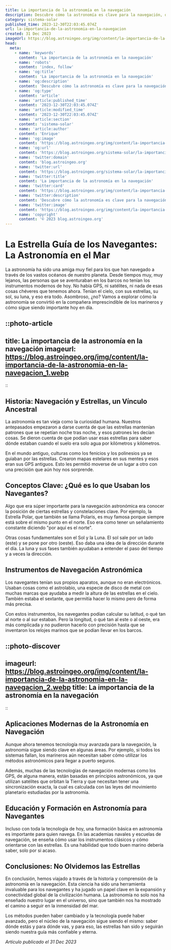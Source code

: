 ```yaml
---
title: La importancia de la astronomía en la navegación
description: Descubre cómo la astronomía es clave para la navegación, orientando a los viajeros desde tiempos antiguos hasta la era moderna del GPS.
category: sistema-solar
published_time: 2023-12-30T22:03:45.074Z
url: la-importancia-de-la-astronomia-en-la-navegacion
created: 31 Dec 2023
imageUrl: https://blog.astroingeo.org/img/content/la-importancia-de-la-astronomia-en-la-navegacion_1.webp
head:
  meta:
    - name: 'keywords'
      content: 'La importancia de la astronomía en la navegación'
    - name: 'robots'
      content: 'index, follow'
    - name: 'og:title'
      content: 'La importancia de la astronomía en la navegación'
    - name: 'og:description'
      content: 'Descubre cómo la astronomía es clave para la navegación, orientando a los viajeros desde tiempos antiguos hasta la era moderna del GPS.'
    - name: 'og:type'
      content: 'article'
    - name: 'article:published_time'
      content: '2023-12-30T22:03:45.074Z'
    - name: 'article:modified_time'
      content: '2023-12-30T22:03:45.074Z'
    - name: 'article:section'
      content: 'sistema-solar'
    - name: 'article:author'
      content: 'Enrique'
    - name: 'og:image'
      content: 'https://blog.astroingeo.org/img/content/la-importancia-de-la-astronomia-en-la-navegacion_1.webp'
    - name: 'og:url'
      content: 'https://blog.astroingeo.org/sistema-solar/la-importancia-de-la-astronomia-en-la-navegacion'
    - name: 'twitter:domain'
      content: 'blog.astroingeo.org'
    - name: 'twitter:url'
      content: 'https://blog.astroingeo.org/sistema-solar/la-importancia-de-la-astronomia-en-la-navegacion'
    - name: 'twitter:title'
      content: 'La importancia de la astronomía en la navegación'
    - name: 'twitter:card'
      content: 'https://blog.astroingeo.org/img/content/la-importancia-de-la-astronomia-en-la-navegacion_1.webp'
    - name: 'twitter:description'
      content: 'Descubre cómo la astronomía es clave para la navegación, orientando a los viajeros desde tiempos antiguos hasta la era moderna del GPS.'
    - name: 'twitter:image'
      content: 'https://blog.astroingeo.org/img/content/la-importancia-de-la-astronomia-en-la-navegacion_1.webp'
    - name: 'copyright'
      content: '© 2023 blog.astroingeo.org'
---
```

# La Estrella Guía de los Navegantes: La Astronomía en el Mar

La astronomía ha sido una amiga muy fiel para los que han navegado a través de los vastos océanos de nuestro planeta. Desde tiempos muy, muy lejanos, las personas que se aventuraban en los barcos no tenían los instrumentos modernos de hoy. No había GPS, ni satélites, ni nada de esas cosas chéveres que tenemos ahora. Tenían el cielo, con sus estrellas, su sol, su luna, y eso era todo. Asombroso, ¿no? Vamos a explorar cómo la astronomía se convirtió en la compañera imprescindible de los marineros y cómo sigue siendo importante hoy en día.

::photo-article
---
title: La importancia de la astronomía en la navegación
imageurl: https://blog.astroingeo.org/img/content/la-importancia-de-la-astronomia-en-la-navegacion_1.webp
---
::

## Historia: Navegación y Estrellas, un Vínculo Ancestral

La astronomía es tan vieja como la curiosidad humana. Nuestros antepasados empezaron a darse cuenta de que las estrellas mantenían patrones que se repetían noche tras noche, y esos patrones les decían cosas. Se dieron cuenta de que podían usar esas estrellas para saber dónde estaban cuando el suelo era solo agua por kilómetros y kilómetros.

En el mundo antiguo, culturas como los fenicios y los polinesios ya se guiaban por las estrellas. Crearon mapas estelares en sus mentes y esos eran sus GPS antiguos. Esto les permitió moverse de un lugar a otro con una precisión que aún hoy nos sorprende.

## Conceptos Clave: ¿Qué es lo que Usaban los Navegantes?

Algo que era súper importante para la navegación astronómica era conocer la posición de ciertas estrellas y constelaciones clave. Por ejemplo, la Estrella Polar, que también se llama Polaris, es muy famosa porque siempre está sobre el mismo punto en el norte. Eso era como tener un señalamiento constante diciendo "por aquí es el norte".

Otras cosas fundamentales son el Sol y la Luna. El sol sale por un lado (este) y se pone por otro (oeste). Eso daba una idea de la dirección durante el día. La luna y sus fases también ayudaban a entender el paso del tiempo y a veces la dirección.

## Instrumentos de Navegación Astronómica

Los navegantes tenían sus propios aparatos, aunque no eran electrónicos. Usaban cosas como el astrolabio, una especie de disco de metal con muchas marcas que ayudaba a medir la altura de las estrellas en el cielo. También estaba el sextante, que permitía hacer lo mismo pero de forma más precisa.

Con estos instrumentos, los navegantes podían calcular su latitud, o qué tan al norte o al sur estaban. Pero la longitud, o qué tan al este o al oeste, era más complicada y no pudieron hacerlo con precisión hasta que se inventaron los relojes marinos que se podían llevar en los barcos.


::photo-discover
---
imageurl: https://blog.astroingeo.org/img/content/la-importancia-de-la-astronomia-en-la-navegacion_2.webp
title: La importancia de la astronomía en la navegación
---
::

## Aplicaciones Modernas de la Astronomía en Navegación

Aunque ahora tenemos tecnología muy avanzada para la navegación, la astronomía sigue siendo clave en algunas áreas. Por ejemplo, si todos los sistemas fallan, los marineros aún necesitan saber cómo utilizar los métodos astronómicos para llegar a puerto seguros.

Además, muchas de las tecnologías de navegación modernas como los GPS, de alguna manera, están basadas en principios astronómicos, ya que utilizan satélites que orbitan la Tierra y que necesitan tener una sincronización exacta, la cual es calculada con las leyes del movimiento planetario estudiadas por la astronomía.

## Educación y Formación en Astronomía para Navegantes

Incluso con toda la tecnología de hoy, una formación básica en astronomía es importante para quien navega. En las academias navales y escuelas de navegación, se enseña cómo usar los instrumentos clásicos y cómo orientarse con las estrellas. Es una habilidad que todo buen marino debería saber, solo por si acaso.

## Conclusiones: No Olvidemos las Estrellas

En conclusión, hemos viajado a través de la historia y comprensión de la astronomía en la navegación. Esta ciencia ha sido una herramienta invaluable para los navegantes y ha jugado un papel clave en la expansión y conectividad global de la civilización humana. La astronomía no solo nos ha enseñado nuestro lugar en el universo, sino que también nos ha mostrado el camino a seguir en la inmensidad del mar.

Los métodos pueden haber cambiado y la tecnología puede haber avanzado, pero el núcleo de la navegación sigue siendo el mismo: saber dónde estás y para dónde vas, y para eso, las estrellas han sido y seguirán siendo nuestra guía más confiable y eterna.

_Artículo publicado el 31 Dec 2023_